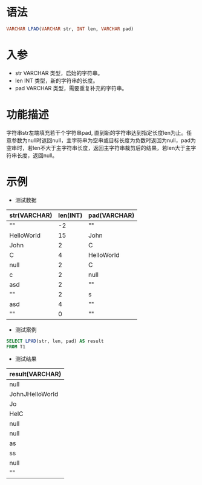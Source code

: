 # 语法

```sql
VARCHAR LPAD(VARCHAR str, INT len, VARCHAR pad)
```

# 入参

- str VARCHAR 类型，启始的字符串。
- len INT 类型，新的字符串的长度。
- pad VARCHAR 类型，需要重复补充的字符串。

# 功能描述

字符串str左端填充若干个字符串pad, 直到新的字符串达到指定长度len为止。任意参数为null时返回null，主字符串为空串或目标长度为负数时返回为null，pad为空串时，若len不大于主字符串长度，返回主字符串裁剪后的结果，若len大于主字符串长度，返回null。

# 示例

- 测试数据

| str(VARCHAR) | len(INT) | pad(VARCHAR) | 
| --- | --- | --- | 
| "" | -2 | "" | 
| HelloWorld | 15 | John | 
| John | 2 | C | 
| C | 4 | HelloWorld | 
| null | 2 | C | 
| c | 2 | null | 
| asd | 2 | "" | 
| "" | 2 | s | 
| asd | 4 | "" | 
| "" | 0 | "" |

- 测试案例

```sql
SELECT LPAD(str, len, pad) AS result
FROM T1
```

- 测试结果

| result(VARCHAR) |
| --- |
| null |
| JohnJHelloWorld |
| Jo |
| HelC |
| null |
| null |
| as |
| ss |
| null |
| "" |

